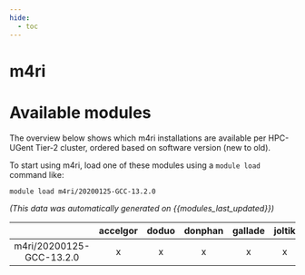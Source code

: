 ```yaml
---
hide:
  - toc
---
```


m4ri
====

# Available modules


The overview below shows which m4ri installations are available per HPC-UGent Tier-2 cluster, ordered based on software version (new to old).

To start using m4ri, load one of these modules using a `module load` command like:

```shell
module load m4ri/20200125-GCC-13.2.0
```

*(This data was automatically generated on {{modules_last_updated}})*  

| |accelgor|doduo|donphan|gallade|joltik|shinx|skitty|
| :---: | :---: | :---: | :---: | :---: | :---: | :---: | :---: |
|m4ri/20200125-GCC-13.2.0|x|x|x|x|x|x|x|
